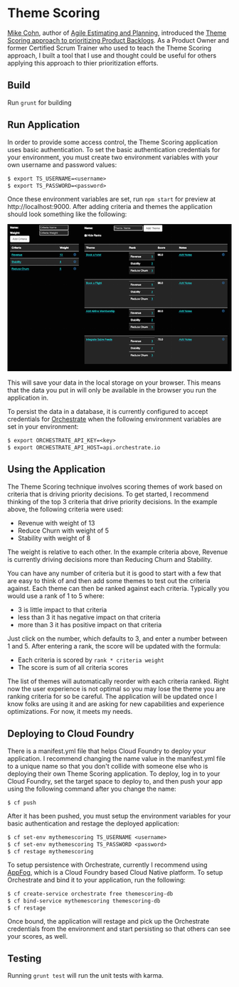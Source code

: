 # Theme Scoring

[Mike Cohn](https://www.mountaingoatsoftware.com), author of [Agile Estimating and Planning](https://www.mountaingoatsoftware.com/books/agile-estimating-and-planning), introduced the [Theme Scoring approach to prioritizing Product Backlogs](https://www.mountaingoatsoftware.com/blog/new-tools-for-prioritizing-backlogs-available). As a Product Owner and former Certified Scrum Trainer who used to teach the Theme Scoring approach, I built a tool that I use and thought could be useful for others applying this approach to thier prioritization efforts.

## Build

Run `grunt` for building

## Run Application

In order to provide some access control, the Theme Scoring application uses basic authentication. To set the basic authentication credentials for your environment, you must create two environment variables with your own username and password values:

```
$ export TS_USERNAME=<username>
$ export TS_PASSWORD=<password>
```

Once these environment variables are set, run `npm start` for preview at http://localhost:9000. After adding criteria and themes the application should look something like the following:

![Theme Scoring example](docs/theme-scoring-example.png)

This will save your data in the local storage on your browser. This means that the data you put in will only be available in the browser you run the application in.

To persist the data in a database, it is currently configured to accept credentials for [Orchestrate](https://orchestrate.io) when the following environment variables are set in your environment:

```
$ export ORCHESTRATE_API_KEY=<key>
$ export ORCHESTRATE_API_HOST=api.orchestrate.io
```

## Using the Application

The Theme Scoring technique involves scoring themes of work based on criteria that is driving priority decisions. To get started, I recommend thinking of the top 3 criteria that drive priority decisions. In the example above, the following criteria were used:

* Revenue with weight of 13
* Reduce Churn with weight of 5
* Stability with weight of 8

The weight is relative to each other. In the example criteria above, Revenue is currently driving decisions more than Reducing Churn and Stability.

You can have any number of criteria but it is good to start with a few that are easy to think of and then add some themes to test out the criteria against. Each theme can then be ranked against each criteria. Typically you would use a rank of 1 to 5 where:

* 3 is little impact to that criteria
* less than 3 it has negative impact on that criteria
* more than 3 it has positive impact on that criteria

Just click on the number, which defaults to 3, and enter a number between 1 and 5. After entering a rank, the score will be updated with the formula:

* Each criteria is scored by `rank * criteria weight`
* The score is sum of all criteria scores

The list of themes will automatically reorder with each criteria ranked. Right now the user experience is not optimal so you may lose the theme you are ranking criteria for so be careful. The application will be updated once I know folks are using it and are asking for new capabilities and experience optimizations. For now, it meets my needs.

## Deploying to Cloud Foundry

There is a manifest.yml file that helps Cloud Foundry to deploy your application. I recommend changing the name value in the manifest.yml file to a unique name so that you don't collide with someone else who is deploying their own Theme Scoring application. To deploy, log in to your Cloud Foundry, set the target space to deploy to, and then push your app using the following command after you change the name:

```
$ cf push
```

After it has been pushed, you must setup the environment variables for your basic authentication and restage the deployed application:

```
$ cf set-env mythemescoring TS_USERNAME <username>
$ cf set-env mythemescoring TS_PASSWORD <password>
$ cf restage mythemescoring
```

To setup persistence with Orchestrate, currently I recommend using [AppFog](https://ctl.io/appfog), which is a Cloud Foundry based Cloud Native platform. To setup Orchestrate and bind it to your application, run the following:

```
$ cf create-service orchestrate free themescoring-db
$ cf bind-service mythemescoring themescoring-db
$ cf restage
```

Once bound, the application will restage and pick up the Orchestrate credentials from the environment and start persisting so that others can see your scores, as well.

## Testing

Running `grunt test` will run the unit tests with karma.
